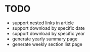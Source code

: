 # TODO

* support nested links in article
* support download by specific date
* support download by specific year
* generate yearly summary page
* generate weekly section list page
